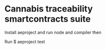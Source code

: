 # Cannabis traceability smartcontracts suite

Install aeproject and run node and compiler then

Run  $ aeproject test
